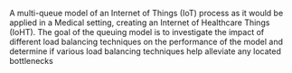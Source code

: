 A multi-queue model of an Internet of Things (IoT) process as it would be applied in a Medical setting, creating an Internet of Healthcare Things (IoHT). The goal of the queuing model is to investigate the impact of different load balancing techniques on the performance of the model and determine if various load balancing techniques help alleviate any located bottlenecks

